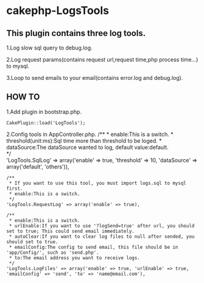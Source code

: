 cakephp-LogsTools
=================

This plugin contains three log tools.
-------

1.Log slow sql query to debug.log.

2.Log request params(contains request url,request time,php process time...) to mysql.

3.Loop to send emails to your email(contains error.log and debug.log).


HOW TO
------

1.Add plugin in bootstrap.php.

	CakePlugin::load('LogTools');

2.Config tools in AppController.php.
	/**
	 * enable:This is a switch.
	 * threshold(unit:ms):Sql time more than threshold to be loged.
	 * dataSource:The dataSource wanted to log, default value:default.	 
	 */	 
	'LogTools.SqlLog' => array('enable' => true, 'threshold' => 10, 'dataSource' => array('default', 'others')),
				
	/**
	 * If you want to use this tool, you must import logs.sql to mysql first.
	 * enable:This is a switch.	 
	 */	 
	'LogTools.RequestLog' => array('enable' => true),
				
	/**
	 * enable:This is a switch.
	 * urlEnable:If you want to use '?logSend=true' after url, you should set to true; This could send email immediately.
	 * autoClear:If you want to clear log files to null after sended, you should set to true.
	 * emailConfig:The config to send email, this file should be in 'app/Config/', such as 'send.php'.
	 * to:The email address you want to receive logs.	 
	 */	 
	'LogTools.LogFiles' => array('enable' => true, 'urlEnable' => true, 'emailConfig' => 'send', 'to' => 'name@email.com'),